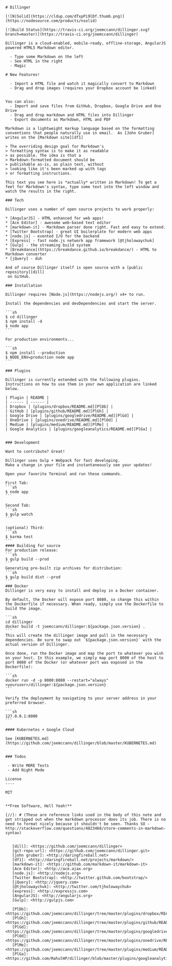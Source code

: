     # Dillinger
    
    [![N|Solid](https://cldup.com/dTxpPi9lDf.thumb.png)](https://nodesource.com/products/nsolid)
    
    [![Build Status](https://travis-ci.org/joemccann/dillinger.svg?branch=master)](https://travis-ci.org/joemccann/dillinger)
    
    Dillinger is a cloud-enabled, mobile-ready, offline-storage, AngularJS powered HTML5 Markdown editor.
    
      - Type some Markdown on the left
      - See HTML in the right
      - Magic
    
    # New Features!
    
      - Import a HTML file and watch it magically convert to Markdown
      - Drag and drop images (requires your Dropbox account be linked)
    
    
    You can also:
      - Import and save files from GitHub, Dropbox, Google Drive and One Drive
      - Drag and drop markdown and HTML files into Dillinger
      - Export documents as Markdown, HTML and PDF
    
    Markdown is a lightweight markup language based on the formatting conventions that people naturally use in email.  As [John Gruber] writes on the [Markdown site][df1]
    
    > The overriding design goal for Markdown's
    > formatting syntax is to make it as readable
    > as possible. The idea is that a
    > Markdown-formatted document should be
    > publishable as-is, as plain text, without
    > looking like it's been marked up with tags
    > or formatting instructions.
    
    This text you see here is *actually* written in Markdown! To get a feel for Markdown's syntax, type some text into the left window and watch the results in the right.
    
    ### Tech
    
    Dillinger uses a number of open source projects to work properly:
    
    * [AngularJS] - HTML enhanced for web apps!
    * [Ace Editor] - awesome web-based text editor
    * [markdown-it] - Markdown parser done right. Fast and easy to extend.
    * [Twitter Bootstrap] - great UI boilerplate for modern web apps
    * [node.js] - evented I/O for the backend
    * [Express] - fast node.js network app framework [@tjholowaychuk]
    * [Gulp] - the streaming build system
    * [Breakdance](https://breakdance.github.io/breakdance/) - HTML to Markdown converter
    * [jQuery] - duh
    
    And of course Dillinger itself is open source with a [public repository][dill]
     on GitHub.
    
    ### Installation
    
    Dillinger requires [Node.js](https://nodejs.org/) v4+ to run.
    
    Install the dependencies and devDependencies and start the server.
    
    ```sh
    $ cd dillinger
    $ npm install -d
    $ node app
    ```
    
    For production environments...
    
    ```sh
    $ npm install --production
    $ NODE_ENV=production node app
    ```
    
    ### Plugins
    
    Dillinger is currently extended with the following plugins. Instructions on how to use them in your own application are linked below.
    
    | Plugin | README |
    | ------ | ------ |
    | Dropbox | [plugins/dropbox/README.md][PlDb] |
    | GitHub | [plugins/github/README.md][PlGh] |
    | Google Drive | [plugins/googledrive/README.md][PlGd] |
    | OneDrive | [plugins/onedrive/README.md][PlOd] |
    | Medium | [plugins/medium/README.md][PlMe] |
    | Google Analytics | [plugins/googleanalytics/README.md][PlGa] |
    
    
    ### Development
    
    Want to contribute? Great!
    
    Dillinger uses Gulp + Webpack for fast developing.
    Make a change in your file and instantaneously see your updates!
    
    Open your favorite Terminal and run these commands.
    
    First Tab:
    ```sh
    $ node app
    ```
    
    Second Tab:
    ```sh
    $ gulp watch
    ```
    
    (optional) Third:
    ```sh
    $ karma test
    ```
    #### Building for source
    For production release:
    ```sh
    $ gulp build --prod
    ```
    Generating pre-built zip archives for distribution:
    ```sh
    $ gulp build dist --prod
    ```
    ### Docker
    Dillinger is very easy to install and deploy in a Docker container.
    
    By default, the Docker will expose port 8080, so change this within the Dockerfile if necessary. When ready, simply use the Dockerfile to build the image.
    
    ```sh
    cd dillinger
    docker build -t joemccann/dillinger:${package.json.version} .
    ```
    This will create the dillinger image and pull in the necessary dependencies. Be sure to swap out `${package.json.version}` with the actual version of Dillinger.
    
    Once done, run the Docker image and map the port to whatever you wish on your host. In this example, we simply map port 8000 of the host to port 8080 of the Docker (or whatever port was exposed in the Dockerfile):
    
    ```sh
    docker run -d -p 8000:8080 --restart="always" <youruser>/dillinger:${package.json.version}
    ```
    
    Verify the deployment by navigating to your server address in your preferred browser.
    
    ```sh
    127.0.0.1:8000
    ```
    
    #### Kubernetes + Google Cloud
    
    See [KUBERNETES.md](https://github.com/joemccann/dillinger/blob/master/KUBERNETES.md)
    
    
    ### Todos
    
     - Write MORE Tests
     - Add Night Mode
    
    License
    ----
    
    MIT
    
    
    **Free Software, Hell Yeah!**
    
    [//]: # (These are reference links used in the body of this note and get stripped out when the markdown processor does its job. There is no need to format nicely because it shouldn't be seen. Thanks SO - http://stackoverflow.com/questions/4823468/store-comments-in-markdown-syntax)
    
    
       [dill]: <https://github.com/joemccann/dillinger>
       [git-repo-url]: <https://github.com/joemccann/dillinger.git>
       [john gruber]: <http://daringfireball.net>
       [df1]: <http://daringfireball.net/projects/markdown/>
       [markdown-it]: <https://github.com/markdown-it/markdown-it>
       [Ace Editor]: <http://ace.ajax.org>
       [node.js]: <http://nodejs.org>
       [Twitter Bootstrap]: <http://twitter.github.com/bootstrap/>
       [jQuery]: <http://jquery.com>
       [@tjholowaychuk]: <http://twitter.com/tjholowaychuk>
       [express]: <http://expressjs.com>
       [AngularJS]: <http://angularjs.org>
       [Gulp]: <http://gulpjs.com>
    
       [PlDb]: <https://github.com/joemccann/dillinger/tree/master/plugins/dropbox/README.txt>
       [PlGh]: <https://github.com/joemccann/dillinger/tree/master/plugins/github/README.txt>
       [PlGd]: <https://github.com/joemccann/dillinger/tree/master/plugins/googledrive/README.txt>
       [PlOd]: <https://github.com/joemccann/dillinger/tree/master/plugins/onedrive/README.txt>
       [PlMe]: <https://github.com/joemccann/dillinger/tree/master/plugins/medium/README.txt>
       [PlGa]: <https://github.com/RahulHP/dillinger/blob/master/plugins/googleanalytics/README.txt>
